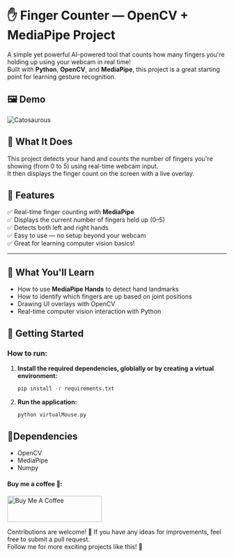 # ✋ Finger Counter — OpenCV + MediaPipe Project

A simple yet powerful AI-powered tool that counts how many fingers you're holding up using your webcam in real time!  
Built with **Python**, **OpenCV**, and **MediaPipe**, this project is a great starting point for learning gesture recognition.

## 🖼 Demo

![Catosaurous](https://media.giphy.com/media/DvO3mZorxl6Te/giphy.gif?cid=ecf05e478m3s8n98k836i9zbb8jjqmu81ahzktrro11h1uef&ep=v1_gifs_related&rid=giphy.gif&ct=g)

## 🎯 What It Does

This project detects your hand and counts the number of fingers you're showing (from 0 to 5) using real-time webcam input.  
It then displays the finger count on the screen with a live overlay.

## 🚀 Features

✅ Real-time finger counting with **MediaPipe**  
✅ Displays the current number of fingers held up (0–5)  
✅ Detects both left and right hands  
✅ Easy to use — no setup beyond your webcam  
✅ Great for learning computer vision basics!

---

## 🧠 What You'll Learn

- How to use **MediaPipe Hands** to detect hand landmarks
- How to identify which fingers are up based on joint positions
- Drawing UI overlays with OpenCV
- Real-time computer vision interaction with Python

## 🔧 Getting Started

### How to run:

1.  **Install the required dependencies, globlally or by creating a virtual environment:**

    ```bash
    pip install -r requirements.txt
    ```

2.  **Run the application:**

    ```bash
    python virtualMouse.py
    ```

## 📍Dependencies

- OpenCV
- MediaPipe
- Numpy

#### Buy me a coffee 🥹:

<a href="https://www.buymeacoffee.com/kunalmehra" target="_blank">
<img src="https://cdn.buymeacoffee.com/buttons/v2/default-yellow.png" alt="Buy Me A Coffee" style="height: 60px !important;width: 217px !important;" >
</a>

Contributions are welcome! 🙏 If you have any ideas for improvements, feel free to submit a pull request.\
Follow me for more exciting projects like this! 🤩
